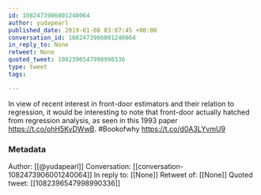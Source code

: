 ```yaml
---
id: 1082473906001240064
author: yudapearl
published_date: 2019-01-08 03:07:45 +00:00
conversation_id: 1082473906001240064
in_reply_to: None
retweet: None
quoted_tweet: 1082396547998990336
type: tweet
tags:

---
```


In view of recent interest in front-door estimators and their relation to regression, it would be interesting to note that front-door actually hatched from regression analysis, as seen in this 1993 paper https://t.co/ohH5KvDWwB. #Bookofwhy https://t.co/d0A3LYvmU9

### Metadata

Author: [[@yudapearl]]
Conversation: [[conversation-1082473906001240064]]
In reply to: [[None]]
Retweet of: [[None]]
Quoted tweet: [[1082396547998990336]]
